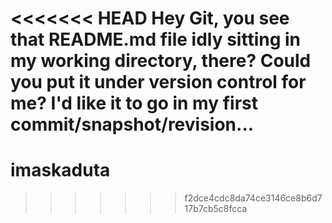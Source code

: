 <<<<<<< HEAD
Hey Git, you see that README.md file idly sitting in my working directory, there? Could you put it under version control for me? I'd like it to go in my first commit/snapshot/revision...
=======
# imaskaduta
>>>>>>> f2dce4cdc8da74ce3146ce8b6d717b7cb5c8fcca

